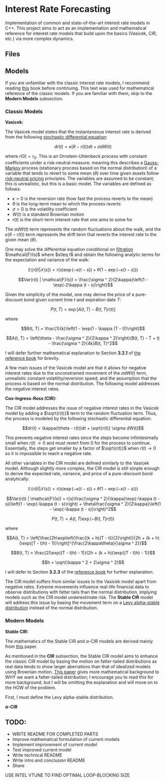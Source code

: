 # Interest Rate Forecasting

Implementation of common and state-of-the-art interest rate models in C++. This project aims to act as an implementation and mathematical reference for interest rate models that build upon the basics (Vasicek, CIR, etc.) via more complex dynamics.

## Files

## Models

If you are unfamiliar with the classic interest rate models, I recommend reading [this](https://www.amazon.com/Interest-Rate-Models-Practice-Inflation/dp/3540221492) book before continuing. This text was used for mathematical reference of the classic models. If you are familiar with them, skip to the **Modern Models** subsection.

### Classic Models
**Vasicek:**

The Vasicek model states that the instantaneous interest rate is derived from the following [stochastic differential equation](https://en.wikipedia.org/wiki/Stochastic_differential_equation):

$$dr(t) = \kappa(\theta - r(t))dt + \sigma dW(t)$$

where $r(0) = r_0$. This is an Ornstein-Uhlenbeck process with constant coefficients under a risk-neutral measure, meaning this describes a [Gauss-Markov](https://en.wikipedia.org/wiki/Gauss%E2%80%93Markov_process) process (stationary process based on the normal distribution) of a variable that tends to revert to some mean ($\theta$) over time given assets follow [risk-neutral pricing](https://en.wikipedia.org/wiki/Risk-neutral_measure) principles. The variables are assumed to be constant; this is unrealistic, but this is a basic model. The variables are defined as follows:

* $\kappa > 0$ is the reversion rate (how fast the process reverts to the mean)
* $\theta$ is the long-term mean to which the process reverts
* $\sigma > 0$ is the volatility coefficient
* $W(t)$ is a standard Brownian motion
* $r(t)$ is the short-term interest rate that one aims to solve for

The $\sigma dW(t)$ term represents the random fluctuations about the walk, and the $\kappa(\theta - r(t))$ term represents the drift term that reverts the interest rate to the given mean ($\theta$).

One may solve the differential equation conditional on [filtration](https://en.wikipedia.org/wiki/Filtration_(probability_theory)) $\mathcal{F}(s)$ where $s\leq t$ and obtain the following analytic terms for the expectation and variance of the walk:

$$\mathbb{E}(r(t) | \mathcal{F}(s)) = r(s)\exp(-\kappa (t - s)) + \theta (1 - \exp(-\kappa (t - s)))$$

$$Var(r(t) | \mathcal{F}(s)) = \frac{\sigma ^ 2}{2\kappa}\left(1 - \exp(-2\kappa (t - s)\right)$$

Given the simplicity of the model, one may derive the price of a pure-discount bond given current time $t$ and expiration date $T$:

$$P(t, T) = \exp\left[A(t, T) - B(t, T)r(t)\right]$$

where

$$B(t, T) = \frac{1}{k}\left(1 - \exp(1 - \kappa (T - t))\right)$$

$$A(t, T) = \left(\theta - \frac{\sigma ^ 2}{2\kappa ^ 2}\right)(B(t, T) - T + t) - \frac{\sigma ^ 2}{4k}B(t, T)^2$$

I will defer further mathematical explanation to Section **3.2.1** of [the reference book](https://www.amazon.com/Interest-Rate-Models-Practice-Inflation/dp/3540221492) for brevity.

A few main issues of the Vasicek model are that it allows for negative interest rates due to the unconstrained movement of the $\sigma dW(t)$ term, unrealistic constant volatility/reversion speed, and the assumption that the process is based on the normal distribution. The following model addresses the negative interest rates.

**Cox-Ingress-Ross (CIR):**

The CIR model addresses the issue of negative interest rates in the Vasicek model by adding a $\sqrt{r(t)}$ term to the random fluctuation term. Thus, the process is modeled by the following stochastic differential equation:

$$dr(t) = \kappa(\theta - r(t))dt + \sqrt{r(t)} \sigma dW(t)$$

This prevents negative interest rates since the steps become infinitesimally small when $r(t)\to 0$ and must revert from $0$ for the process to continue. Essentially, the steps get smaller by a factor of $\sqrt{r(t)}$ when $r(t)\to 0$ so it is impossible to reach a negative rate.

All other variables in the CIR model are defined similarly to the Vasicek model. Although slightly more complex, the CIR model is still simple enough to derive the expected rate, variance, and price of a pure-discount bond analytically:

$$\mathbb{E}(r(t) | \mathcal{F}(s)) = r(s)\exp(-\kappa (t - s)) + \theta (1 - \exp(-\kappa (t - s)))$$

$$Var(r(t) | \mathcal{F}(s)) = r(s)\frac{\sigma ^ 2}{\kappa}\exp(-\kappa (t - s))\left(1 - \exp(-\kappa (t - s)\right) + \theta\frac{\sigma ^ 2}{2\kappa}\left(1 - \exp(-\kappa (t - s))\right)^2$$

$$P(t, T) = A(t, T)\exp(-B(t, T)r(t))$$

where

$$A(t, T) = \left[\frac{2h\exp\left(\frac{(k + h)(T - t)}{2}\right)}{2h + (k + h)(\exp((T - t)h) - 1)}\right]^{\frac{2\kappa\theta}{\sigma ^ 2}}$$

$$B(t, T) = \frac{2(\exp((T - t)h) - 1)}{2h + (k + h)(\exp((T - t)h) - 1)}$$

$$h = \sqrt{\kappa ^ 2 + 2\sigma ^ 2}$$

I will defer to Section **3.2.3** of the [reference book](https://www.amazon.com/Interest-Rate-Models-Practice-Inflation/dp/3540221492) for further explanation.


The CIR model suffers from similar issues to the Vasicek model apart from negative rates. Extreme movements influence real-life financial data to observe distributions with fatter tails than the normal distribution, implying models such as the CIR model underestimate risk. The **Stable CIR** model will address this issue by basing the movement term on a [Levy alpha-stable distribution](https://en.wikipedia.org/wiki/Stable_distribution) instead of the normal distribution.

### Modern Models

**Stable CIR:**

The mathematics of the Stable CIR and $\alpha$-CIR models are derived mainly from [this](https://arxiv.org/abs/2402.07503) paper. 

As mentioned in the **CIR** subsection, the Stable CIR model aims to enhance the classic CIR model by basing the motion on fatter-tailed distributions as real data tends to show larger aberrations than that of idealized models using Brownian motion. [This paper](https://arxiv.org/abs/1301.3243) gives more mathematical background to WHY we want a fatter-tailed distribution; I encourage you to read this for more background, but I will be omitting the explanation and will move on to the HOW of the problem.

First, I must define the Levy alpha-stable distribution.

**$\alpha$-CIR**



## TODO:

- WRITE README FOR COMPLETED PARTS
- Improve mathematical formulation of current models
- Implement improvement of current model
- Test improved current model
- Write technical README
- Write intro and conclusion README
- Share

USE INTEL VTUNE TO FIND OPTIMAL LOOP-BLOCKING SIZE
